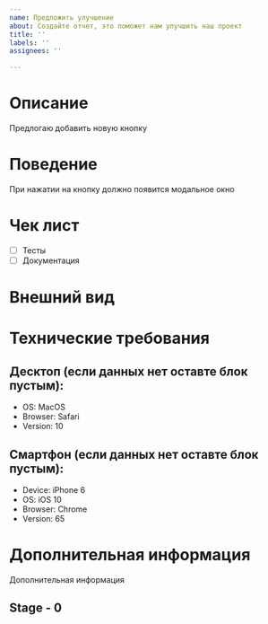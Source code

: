 ```yaml
---
name: Предложить улучшение
about: Создайте отчет, это поможет нам улучшить наш проект
title: ''
labels: ''
assignees: ''

---
```


# Описание
Предлогаю добавить новую кнопку

# Поведение
При нажатии на кнопку должно появится модальное окно

# Чек лист
- [ ] Тесты
- [ ] Документация

# Внешний вид

# Технические требования

## Десктоп (если данных нет оставте блок пустым):
 - OS: MacOS
 - Browser: Safari
 - Version: 10

## Смартфон (если данных нет оставте блок пустым):
 - Device: iPhone 6
 - OS: iOS 10
 - Browser: Chrome
 - Version: 65

# Дополнительная информация
Дополнительная информация

## Stage - 0
